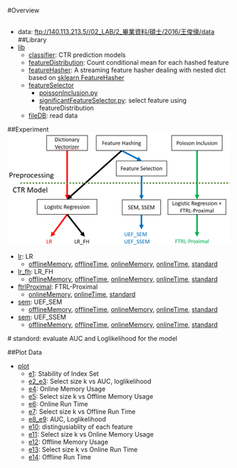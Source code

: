 #Overview
##
* data: ftp://140.113.213.5//02_LAB/2_畢業資料/碩士/2016/王俊儫/data
##Library
* [lib](./lib)  
    * [classifier](./lib/classifier): CTR prediction models
    * [featureDistribution](./lib/featureDistribution): Count conditional mean for each hashed feature 
    * [featureHasher](./lib/featureHasher): A streaming feature hasher dealing with nested dict based on [sklearn FeatureHasher](http://scikit-learn.org/stable/modules/generated/sklearn.feature_extraction.FeatureHasher.html)
    * [featureSelector](./lib/featureSelector)
        * [poissonInclusion.py](./lib/featureSelector/poissonInclusion.py)
        * [significantFeatureSelector.py](./lib/featureSelector/significantFeatureSelector.py): select feature using featureDistribution
    * [fileDB](./lib/fileDB): read data

##Experiment
<img src="./Competitors.png" width="500">
* [lr](./lr): LR
    * [offlineMemory](./lr/offlineMemory), [offlineTime](./lr/offlineTime), [onlineMemory](./lr/onlineMemory), [onlineTime](./lr/onlineTime), [standard](./lr/standard)
* [lr_fh](./lr_fh): LR_FH
    * [offlineMemory](./lr_fh/offlineMemory), [offlineTime](./lr_fh/offlineTime), [onlineMemory](./lr_fh/onlineMemory), [onlineTime](./lr_fh/onlineTime), [standard](./lr_fh/standard)
* [ftrlProximal](./ftrlProximal): FTRL-Proximal
    * [onlineMemory](./ftrlProximal/onlineMemory), [onlineTime](./ftrlProximal/onlineTime), [standard](./ftrlProximal/standard)
* [sem](./sem): UEF_SEM
    * [offlineMemory](./sem/offlineMemory), [offlineTime](./sem/offlineTime), [onlineMemory](./sem/onlineMemory), [onlineTime](./sem/onlineTime), [standard](./sem/standard)
* [sem](./ssem): UEF_SSEM
    * [offlineMemory](./ssem/offlineMemory), [offlineTime](./ssem/offlineTime), [onlineMemory](./ssem/onlineMemory), [onlineTime](./ssem/onlineTime), [standard](./ssem/standard)

\# standord: evaluate AUC and Loglikelihood for the model

##Plot Data
* [plot](./plot)
   * [e1](./plot/e1.py): Stability of Index Set
   * [e2_e3](./plot/e2_e3.py): Select size k vs AUC, loglikelihood
   * [e4](./plot/e4.py): Online Memory Usage
   * [e5](./plot/e5.py): Select size k vs Offline Memory Usage
   * [e6](./plot/e6.py): Online Run Time
   * [e7](./plot/e7.py): Select size k vs Offline Run Time
   * [e8_e9](./plot/e8_e9.py): AUC, Loglikelihood
   * [e10](./plot/e10.py): distingusiablity of each feature
   * [e11](./plot/e11.py): Select size k vs Online Memory Usage
   * [e12](./plot/e12.py): Offline Memory Usage
   * [e13](./plot/e13.py): Select size k vs Online Run Time
   * [e14](./plot/e14.py): Offline Run Time
